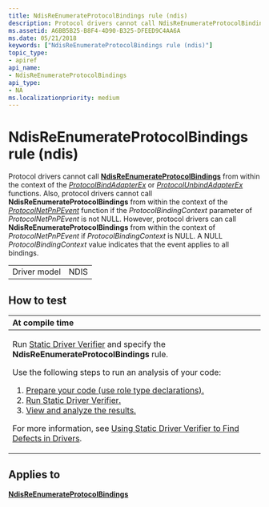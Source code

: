 ```yaml
---
title: NdisReEnumerateProtocolBindings rule (ndis)
description: Protocol drivers cannot call NdisReEnumerateProtocolBindings from within the context of the ProtocolBindAdapterEx or ProtocolUnbindAdapterEx functions.
ms.assetid: A6BB5B25-B8F4-4D90-B325-DFEED9C4AA6A
ms.date: 05/21/2018
keywords: ["NdisReEnumerateProtocolBindings rule (ndis)"]
topic_type:
- apiref
api_name:
- NdisReEnumerateProtocolBindings
api_type:
- NA
ms.localizationpriority: medium
---
```


# NdisReEnumerateProtocolBindings rule (ndis)


Protocol drivers cannot call [**NdisReEnumerateProtocolBindings**](https://docs.microsoft.com/windows-hardware/drivers/ddi/ndis/nf-ndis-ndisreenumerateprotocolbindings) from within the context of the [*ProtocolBindAdapterEx*](https://docs.microsoft.com/windows-hardware/drivers/ddi/ndis/nc-ndis-protocol_bind_adapter_ex) or [*ProtocolUnbindAdapterEx*](https://docs.microsoft.com/windows-hardware/drivers/ddi/ndis/nc-ndis-protocol_unbind_adapter_ex) functions. Also, protocol drivers cannot call **NdisReEnumerateProtocolBindings** from within the context of the [*ProtocolNetPnPEvent*](https://docs.microsoft.com/windows-hardware/drivers/ddi/ndis/nc-ndis-protocol_net_pnp_event) function if the *ProtocolBindingContext* parameter of *ProtocolNetPnPEvent* is not NULL. However, protocol drivers can call **NdisReEnumerateProtocolBindings** from within the context of *ProtocolNetPnPEvent* if *ProtocolBindingContext* is NULL. A NULL *ProtocolBindingContext* value indicates that the event applies to all bindings.

|              |      |
|--------------|------|
| Driver model | NDIS |

How to test
-----------

<table>
<colgroup>
<col width="100%" />
</colgroup>
<thead>
<tr class="header">
<th align="left">At compile time</th>
</tr>
</thead>
<tbody>
<tr class="odd">
<td align="left"><p>Run <a href="https://docs.microsoft.com/windows-hardware/drivers/devtest/static-driver-verifier" data-raw-source="[Static Driver Verifier](https://docs.microsoft.com/windows-hardware/drivers/devtest/static-driver-verifier)">Static Driver Verifier</a> and specify the <strong>NdisReEnumerateProtocolBindings</strong> rule.</p>
Use the following steps to run an analysis of your code:
<ol>
<li><a href="https://docs.microsoft.com/windows-hardware/drivers/devtest/using-static-driver-verifier-to-find-defects-in-drivers#preparing-your-source-code" data-raw-source="[Prepare your code (use role type declarations).](https://docs.microsoft.com/windows-hardware/drivers/devtest/using-static-driver-verifier-to-find-defects-in-drivers#preparing-your-source-code)">Prepare your code (use role type declarations).</a></li>
<li><a href="https://docs.microsoft.com/windows-hardware/drivers/devtest/using-static-driver-verifier-to-find-defects-in-drivers#running-static-driver-verifier" data-raw-source="[Run Static Driver Verifier.](https://docs.microsoft.com/windows-hardware/drivers/devtest/using-static-driver-verifier-to-find-defects-in-drivers#running-static-driver-verifier)">Run Static Driver Verifier.</a></li>
<li><a href="https://docs.microsoft.com/windows-hardware/drivers/devtest/using-static-driver-verifier-to-find-defects-in-drivers#viewing-and-analyzing-the-results" data-raw-source="[View and analyze the results.](https://docs.microsoft.com/windows-hardware/drivers/devtest/using-static-driver-verifier-to-find-defects-in-drivers#viewing-and-analyzing-the-results)">View and analyze the results.</a></li>
</ol>
<p>For more information, see <a href="https://docs.microsoft.com/windows-hardware/drivers/devtest/using-static-driver-verifier-to-find-defects-in-drivers" data-raw-source="[Using Static Driver Verifier to Find Defects in Drivers](https://docs.microsoft.com/windows-hardware/drivers/devtest/using-static-driver-verifier-to-find-defects-in-drivers)">Using Static Driver Verifier to Find Defects in Drivers</a>.</p></td>
</tr>
</tbody>
</table>

Applies to
----------

[**NdisReEnumerateProtocolBindings**](https://docs.microsoft.com/windows-hardware/drivers/ddi/ndis/nf-ndis-ndisreenumerateprotocolbindings)
 

 





